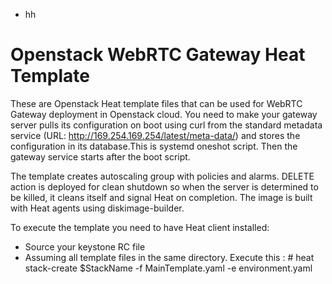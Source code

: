 - hh
# Openstack WebRTC Gateway Heat Template

These are Openstack Heat template files that can be used for WebRTC Gateway deployment in Openstack cloud. You need to make your gateway server pulls its configuration on boot using curl from the standard metadata service (URL: http://169.254.169.254/latest/meta-data/) and stores the configuration in its database.This is systemd oneshot script. Then the gateway service starts after the boot script.

The template creates autoscaling group with policies and alarms. DELETE action is deployed for clean shutdown so when the server is determined to be killed, it cleans itself and signal Heat on completion. The image is built with Heat agents using diskimage-builder.

To execute the template you need to have Heat client installed:

- Source your keystone RC file
- Assuming all template files in the same directory. Execute this :
      # heat stack-create $StackName -f MainTemplate.yaml -e environment.yaml
